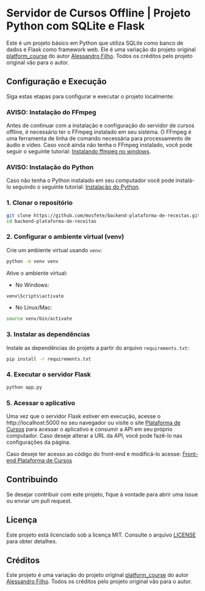 # Servidor de Cursos Offline | Projeto Python com SQLite e Flask

Este é um projeto básico em Python que utiliza SQLite como banco de dados e Flask como framework web. Ele é uma variação do projeto original [platform_course](https://github.com/Alessandro-filho/platform_course) do autor [Alessandro Filho](https://github.com/Alessandro-filho). Todos os créditos pelo projeto original vão para o autor.

## Configuração e Execução

Siga estas etapas para configurar e executar o projeto localmente:

### AVISO: Instalação do FFmpeg

Antes de continuar com a instalação e configuração do servidor de cursos offline, é necessário ter o FFmpeg instalado em seu sistema. O FFmpeg é uma ferramenta de linha de comando necessária para processamento de áudio e vídeo. Caso você ainda não tenha o FFmpeg instalado, você pode seguir o seguinte tutorial: [Instalando ffmpeg no windows](https://pt.wikihow.com/Instalar-o-FFmpeg-no-Windows).

### AVISO: Instalação do Python

Caso não tenha o Python instalado em seu computador você pode instalá-lo seguindo o seguinte tutorial: [Instalação do Python](https://tutorial.djangogirls.org/pt/python_installation/).

### 1. Clonar o repositório

```bash
git clone https://github.com/mosfete/backend-plataforma-de-receitas.git
cd backend-plataforma-de-receitas
```

### 2. Configurar o ambiente virtual (venv)

Crie um ambiente virtual usando `venv`:

```bash
python -m venv venv
```

Ative o ambiente virtual:

- No Windows:

```bash
venv\Scripts\activate
```

- No Linux/Mac:

```bash
source venv/bin/activate
```

### 3. Instalar as dependências

Instale as dependências do projeto a partir do arquivo `requirements.txt`:

```bash
pip install -r requirements.txt
```

### 4. Executar o servidor Flask

```bash
python app.py
```

### 5. Acessar o aplicativo

Uma vez que o servidor Flask estiver em execução, acesse o http://localhost:5000 no seu navegador ou visite o site [Plataforma de Cursos](https://front-plataforma-cursos.vercel.app/) para acessar o aplicativo e consumir a API em seu próprio computador. Caso deseje alterar a URL da API, você pode fazê-lo nas configurações da página.

Caso deseje ter acesso ao código do front-end e modificá-lo acesse: [Front-end Plataforma de Cursos](https://github.com/mosfete/front-end-flataforma-cursos) 

## Contribuindo

Se desejar contribuir com este projeto, fique à vontade para abrir uma issue ou enviar um pull request.

## Licença

Este projeto está licenciado sob a licença MIT. Consulte o arquivo [LICENSE](LICENSE) para obter detalhes.

## Créditos

Este projeto é uma variação do projeto original [platform_course](https://github.com/Alessandro-filho/platform_course) do autor [Alessandro Filho](https://github.com/Alessandro-filho). Todos os créditos pelo projeto original vão para o autor.
